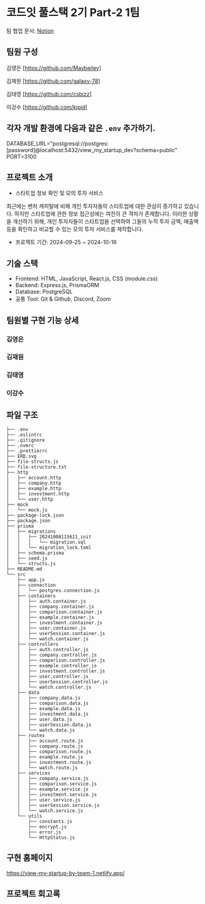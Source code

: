 # 코드잇 풀스택 2기 Part-2 1팀

팀 협업 문서: [Notion](https://www.notion.so/Daily-10c5702ff9e280dea94bdd17999b1185)



## 팀원 구성

김영은 [https://github.com/Maybeiley]

김재원 [https://github.com/galaxy-78]

김태영 [https://github.com/csbizz]

이강수 [https://github.com/kipid]



## 각자 개발 환경에 다음과 같은 `.env` 추가하기.

DATABASE_URL="postgresql://postgres:[password]@localhost:5432/view_my_startup_dev?schema=public"
PORT=3100



## 프로젝트 소개

- 스타트업 정보 확인 및 모의 투자 서비스

최근에는 벤처 캐피탈에 비해 개인 투자자들의 스타트업에 대한 관심이 증가하고 있습니다. 하지만 스타트업에 관한 정보 접근성에는 여전히 큰 격차가 존재합니다. 이러한 상황을 개선하기 위해, 개인 투자자들이 스타트업을 선택하여 그들의 누적 투자 금액, 매출액 등을 확인하고 비교할 수 있는 모의 투자 서비스를 제작합니다.

- 프로젝트 기간: 2024-09-25 ~ 2024-10-16



## 기술 스택

- Frontend: HTML, JavaScript, React.js, CSS (module.css)
- Backend: Express.js, PrismaORM
- Database: PostgreSQL
- 공통 Tool: Git & Github, Discord, Zoom



## 팀원별 구현 기능 상세



### 김영은



### 김재원



### 김태영



### 이강수



## 파일 구조

```
├── .env
├── .eslintrc
├── .gitignore
├── .nvmrc
├── .prettierrc
├── ERD.svg
├── file-structs.js
├── file-structure.txt
├── http
│   ├── account.http
│   ├── company.http
│   ├── example.http
│   ├── investment.http
│   └── user.http
├── mock
│   └── mock.js
├── package-lock.json
├── package.json
├── prisma
│   ├── migrations
│   │   ├── 20241008115611_init
│   │   │   └── migration.sql
│   │   └── migration_lock.toml
│   ├── schema.prisma
│   ├── seed.js
│   └── structs.js
├── README.md
└── src
    ├── app.js
    ├── connection
    │   └── postgres.connection.js
    ├── containers
    │   ├── auth.container.js
    │   ├── company.container.js
    │   ├── comparison.container.js
    │   ├── example.container.js
    │   ├── investment.container.js
    │   ├── user.container.js
    │   ├── userSession.container.js
    │   └── watch.container.js
    ├── controllers
    │   ├── auth.controller.js
    │   ├── company.controller.js
    │   ├── comparison.controller.js
    │   ├── example.controller.js
    │   ├── investment.controller.js
    │   ├── user.controller.js
    │   ├── userSession.controller.js
    │   └── watch.controller.js
    ├── data
    │   ├── company.data.js
    │   ├── comparison.data.js
    │   ├── example.data.js
    │   ├── investment.data.js
    │   ├── user.data.js
    │   ├── userSession.data.js
    │   └── watch.data.js
    ├── routes
    │   ├── account.route.js
    │   ├── company.route.js
    │   ├── comparison.route.js
    │   ├── example.route.js
    │   ├── investment.route.js
    │   └── watch.route.js
    ├── services
    │   ├── company.service.js
    │   ├── comparison.service.js
    │   ├── example.service.js
    │   ├── investment.service.js
    │   ├── user.service.js
    │   ├── userSession.service.js
    │   └── watch.service.js
    └── utils
        ├── constants.js
        ├── encrypt.js
        ├── error.js
        └── HttpStatus.js
```



## 구현 홈페이지

https://view-my-startup-by-team-1.netlify.app/



## 프로젝트 회고록

